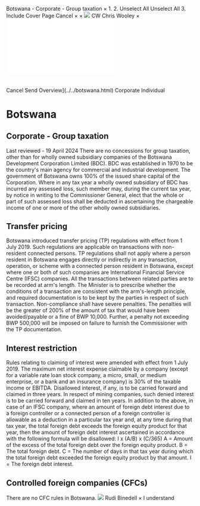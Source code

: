 Botswana - Corporate - Group taxation
×
1.
2.
Unselect All
Unselect All
3.
Include Cover Page
Cancel
×
×
![](../../-/media/world-wide-tax-summaries/attachments/global---chris-wooley.ashx%3Frev=ac5e5f3223b34096b1afc2a6009c7320&revision=ac5e5f32-23b3-4096-b1af-c2a6009c7320&hash=859B7ADC84DC2CBEC9760E9E6EE7DE6D0A8BFCDF)
CW
Chris Wooley
×
![](group-taxation.html)
######
Cancel
Send
Overview](../../botswana.html)
Corporate
Individual
# Botswana
## Corporate - Group taxation
Last reviewed - 19 April 2024
There are no concessions for group taxation, other than for wholly owned subsidiary companies of the Botswana Development Corporation Limited (BDC).
BDC was established in 1970 to be the country's main agency for commercial and industrial development. The government of Botswana owns 100% of the issued share capital of the Corporation.
Where in any tax year a wholly owned subsidiary of BDC has incurred any assessed loss, such member may, during the current tax year, by notice in writing to the Commissioner General, elect that the whole or part of such assessed loss shall be deducted in ascertaining the chargeable income of one or more of the other wholly owned subsidiaries.
## Transfer pricing
Botswana introduced transfer pricing (TP) regulations with effect from 1 July 2019. Such regulations are applicable on transactions with non-resident connected persons. TP regulations shall not apply where a person resident in Botswana engages directly or indirectly in any transaction, operation, or scheme with a connected person resident in Botswana, except where one or both of such companies are International Financial Service Centre (IFSC) companies.
All the transactions between related parties are to be recorded at arm's length. The Minister is to prescribe whether the conditions of a transaction are consistent with the arm's-length principle, and required documentation is to be kept by the parties in respect of such transaction.
Non-compliance shall have severe penalties. The penalties will be the greater of 200% of the amount of tax that would have been avoided/payable or a fine of BWP 10,000.
Further, a penalty not exceeding BWP 500,000 will be imposed on failure to furnish the Commissioner with the TP documentation.
## Interest restriction
Rules relating to claiming of interest were amended with effect from 1 July 2019. The maximum net interest expense claimable by a company (except for a variable rate loan stock company, a micro, small, or medium enterprise, or a bank and an insurance company) is 30% of the taxable income or EBITDA.
Disallowed interest, if any, is to be carried forward and claimed in three years. In respect of mining companies, such denied interest is to be carried forward and claimed in ten years.
In addition to the above, in case of an IFSC company, where an amount of foreign debt interest due to a foreign controller or a connected person of a foreign controller is allowable as a deduction in a particular tax year and, at any time during that tax year, the total foreign debt exceeds the foreign equity product for that year, then the amount of foreign debt interest ascertained in accordance with the following formula will be disallowed:
I x (A/B) x (C/365)
A = Amount of the excess of the total foreign debt over the foreign equity product.
B = The total foreign debt.
C = The number of days in that tax year during which the total foreign debt exceeded the foreign equity product by that amount.
I = The foreign debt interest.
## Controlled foreign companies (CFCs)
There are no CFC rules in Botswana.
![](../../-/media/world-wide-tax-summaries/botswanarudi-binedellbotswana--rudi-binedellpng20210728101045697.ashx%3Frev=9d78a083b9174eb4b4857f1d66ea450b&revision=9d78a083-b917-4eb4-b485-7f1d66ea450b&hash=20556006CF8ED9A612279B1D6C04097141477E75)
Rudi Binedell
×
I understand